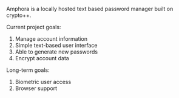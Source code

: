 Amphora is a locally hosted text based password manager built on crypto++. 

Current project goals:
1. Manage account information
2. Simple text-based user interface
3. Able to generate new passwords
4. Encrypt account data

Long-term goals:
1. Biometric user access
2. Browser support

